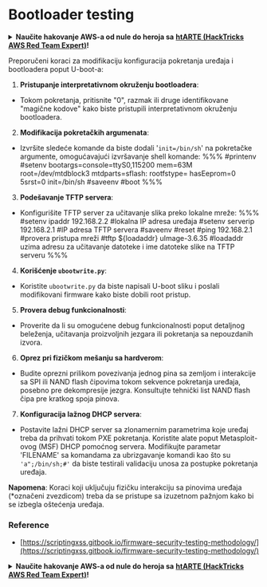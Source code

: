 # Bootloader testing

<details>

<summary><strong>Naučite hakovanje AWS-a od nule do heroja sa</strong> <a href="https://training.hacktricks.xyz/courses/arte"><strong>htARTE (HackTricks AWS Red Team Expert)</strong></a><strong>!</strong></summary>

Drugi načini podrške HackTricks-u:

* Ako želite da vidite **vašu kompaniju reklamiranu na HackTricks-u** ili **preuzmete HackTricks u PDF formatu** proverite [**PLANOVE PRETPLATE**](https://github.com/sponsors/carlospolop)!
* Nabavite [**zvanični PEASS & HackTricks swag**](https://peass.creator-spring.com)
* Otkrijte [**The PEASS Family**](https://opensea.io/collection/the-peass-family), našu kolekciju ekskluzivnih [**NFT-ova**](https://opensea.io/collection/the-peass-family)
* **Pridružite se** 💬 [**Discord grupi**](https://discord.gg/hRep4RUj7f) ili [**telegram grupi**](https://t.me/peass) ili nas **pratite** na **Twitter-u** 🐦 [**@carlospolopm**](https://twitter.com/hacktricks\_live)**.**
* **Podelite svoje hakovanje trikove slanjem PR-ova na** [**HackTricks**](https://github.com/carlospolop/hacktricks) i [**HackTricks Cloud**](https://github.com/carlospolop/hacktricks-cloud) github repozitorijume.

</details>

Preporučeni koraci za modifikaciju konfiguracija pokretanja uređaja i bootloadera poput U-boot-a:

1. **Pristupanje interpretativnom okruženju bootloadera**:

* Tokom pokretanja, pritisnite "0", razmak ili druge identifikovane "magične kodove" kako biste pristupili interpretativnom okruženju bootloadera.

2. **Modifikacija pokretačkih argumenata**:

* Izvršite sledeće komande da biste dodali '`init=/bin/sh`' na pokretačke argumente, omogućavajući izvršavanje shell komande: %%% #printenv #setenv bootargs=console=ttyS0,115200 mem=63M root=/dev/mtdblock3 mtdparts=sflash: rootfstype= hasEeprom=0 5srst=0 init=/bin/sh #saveenv #boot %%%

3. **Podešavanje TFTP servera**:

* Konfigurišite TFTP server za učitavanje slika preko lokalne mreže: %%% #setenv ipaddr 192.168.2.2 #lokalna IP adresa uređaja #setenv serverip 192.168.2.1 #IP adresa TFTP servera #saveenv #reset #ping 192.168.2.1 #provera pristupa mreži #tftp ${loadaddr} uImage-3.6.35 #loadaddr uzima adresu za učitavanje datoteke i ime datoteke slike na TFTP serveru %%%

4. **Korišćenje `ubootwrite.py`**:

* Koristite `ubootwrite.py` da biste napisali U-boot sliku i poslali modifikovani firmware kako biste dobili root pristup.

5. **Provera debug funkcionalnosti**:

* Proverite da li su omogućene debug funkcionalnosti poput detaljnog beleženja, učitavanja proizvoljnih jezgara ili pokretanja sa nepouzdanih izvora.

6. **Oprez pri fizičkom mešanju sa hardverom**:

* Budite oprezni prilikom povezivanja jednog pina sa zemljom i interakcije sa SPI ili NAND flash čipovima tokom sekvence pokretanja uređaja, posebno pre dekompresije jezgra. Konsultujte tehnički list NAND flash čipa pre kratkog spoja pinova.

7. **Konfiguracija lažnog DHCP servera**:

* Postavite lažni DHCP server sa zlonamernim parametrima koje uređaj treba da prihvati tokom PXE pokretanja. Koristite alate poput Metasploit-ovog (MSF) DHCP pomoćnog servera. Modifikujte parametar 'FILENAME' sa komandama za ubrizgavanje komandi kao što su `'a";/bin/sh;#'` da biste testirali validaciju unosa za postupke pokretanja uređaja.

**Napomena**: Koraci koji uključuju fizičku interakciju sa pinovima uređaja (\*označeni zvezdicom) treba da se pristupe sa izuzetnom pažnjom kako bi se izbegla oštećenja uređaja.

### Reference

* [https://scriptingxss.gitbook.io/firmware-security-testing-methodology/](https://scriptingxss.gitbook.io/firmware-security-testing-methodology/)

<details>

<summary><strong>Naučite hakovanje AWS-a od nule do heroja sa</strong> <a href="https://training.hacktricks.xyz/courses/arte"><strong>htARTE (HackTricks AWS Red Team Expert)</strong></a><strong>!</strong></summary>

Drugi načini podrške HackTricks-u:

* Ako želite da vidite **vašu kompaniju reklamiranu na HackTricks-u** ili **preuzmete HackTricks u PDF formatu** proverite [**PLANOVE PRETPLATE**](https://github.com/sponsors/carlospolop)!
* Nabavite [**zvanični PEASS & HackTricks swag**](https://peass.creator-spring.com)
* Otkrijte [**The PEASS Family**](https://opensea.io/collection/the-peass-family), našu kolekciju ekskluzivnih [**NFT-ova**](https://opensea.io/collection/the-peass-family)
* **Pridružite se** 💬 [**Discord grupi**](https://discord.gg/hRep4RUj7f) ili [**telegram grupi**](https://t.me/peass) ili nas **pratite** na **Twitter-u** 🐦 [**@carlospolopm**](https://twitter.com/hacktricks\_live)**.**
* **Podelite svoje hakovanje trikove slanjem PR-ova na** [**HackTricks**](https://github.com/carlospolop/hacktricks) i [**HackTricks Cloud**](https://github.com/carlospolop/hacktricks-cloud) github repozitorijume.

</details>
